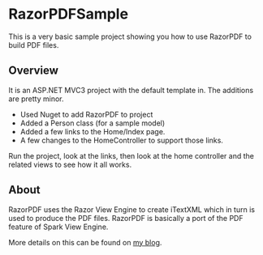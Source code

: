 RazorPDFSample
==============

This is a very basic sample project showing you how to use RazorPDF to build PDF files.

## Overview
It is an ASP.NET MVC3 project with the default template in.  The additions are pretty minor.

* Used Nuget to add RazorPDF to project
* Added a Person class (for a sample model)
* Added a few links to the Home/Index page.
* A few changes to the HomeController to support those links.

Run the project, look at the links, then look at the home controller and the related views to see how it all works.

## About
RazorPDF uses the Razor View Engine to create iTextXML which in turn is used to produce the PDF files.  RazorPDF is basically a port of the PDF feature of Spark View Engine.

More details on this can be found on [my blog](http://nyveldt.com/blog/page/razorpdf).